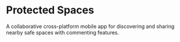 # Protected Spaces

A collaborative cross-platform mobile app for discovering and sharing nearby safe spaces with commenting features.
